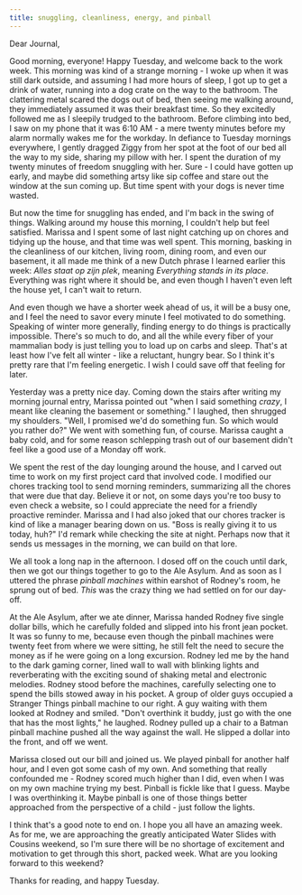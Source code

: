 ```yaml
---
title: snuggling, cleanliness, energy, and pinball
---
```


Dear Journal,

Good morning, everyone! Happy Tuesday, and welcome back to the work
week. This morning was kind of a strange morning - I woke up when it was
still dark outside, and assuming I had more hours of sleep, I got up to
get a drink of water, running into a dog crate on the way to the
bathroom. The clattering metal scared the dogs out of bed, then seeing
me walking around, they immediately assumed it was their breakfast time.
So they excitedly followed me as I sleepily trudged to the bathroom.
Before climbing into bed, I saw on my phone that it was 6:10 AM - a mere
twenty minutes before my alarm normally wakes me for the workday. In
defiance to Tuesday mornings everywhere, I gently dragged Ziggy from her
spot at the foot of our bed all the way to my side, sharing my pillow
with her. I spent the duration of my twenty minutes of freedom snuggling
with her. Sure - I could have gotten up early, and maybe did something
artsy like sip coffee and stare out the window at the sun coming up. But
time spent with your dogs is never time wasted.

But now the time for snuggling has ended, and I'm back in the swing of
things. Walking around my house this morning, I couldn't help but feel
satisfied. Marissa and I spent some of last night catching up on chores
and tidying up the house, and that time was well spent. This morning,
basking in the cleanliness of our kitchen, living room, dining room, and
even our basement, it all made me think of a new Dutch phrase I learned
earlier this week: *Alles staat op zijn plek*, meaning *Everything
stands in its place*. Everything was right where it should be, and even
though I haven't even left the house yet, I can't wait to return.

And even though we have a shorter week ahead of us, it will be a busy
one, and I feel the need to savor every minute I feel motivated to do
something. Speaking of winter more generally, finding energy to do
things is practically impossible. There's so much to do, and all the
while every fiber of your mammalian body is just telling you to load up
on carbs and sleep. That's at least how I've felt all winter - like a
reluctant, hungry bear. So I think it's pretty rare that I'm feeling
energetic. I wish I could save off that feeling for later.

Yesterday was a pretty nice day. Coming down the stairs after writing my
morning journal entry, Marissa pointed out "when I said something
*crazy*, I meant like cleaning the basement or something." I laughed,
then shrugged my shoulders. "Well, I promised we'd do something fun. So
which would you rather do?" We went with something fun, of course.
Marissa caught a baby cold, and for some reason schlepping trash out of
our basement didn't feel like a good use of a Monday off work.

We spent the rest of the day lounging around the house, and I carved out
time to work on my first project card that involved code. I modified our
chores tracking tool to send morning reminders, summarizing all the
chores that were due that day. Believe it or not, on some days you're
too busy to even check a website, so I could appreciate the need for a
friendly proactive reminder. Marissa and I had also joked that our
chores tracker is kind of like a manager bearing down on us. "Boss is
really giving it to us today, huh?" I'd remark while checking the site
at night. Perhaps now that it sends us messages in the morning, we can
build on that lore.

We all took a long nap in the afternoon. I dosed off on the couch until
dark, then we got our things together to go to the Ale Asylum. And as
soon as I uttered the phrase *pinball machines* within earshot of
Rodney's room, he sprung out of bed. *This* was the crazy thing we had
settled on for our day-off.

At the Ale Asylum, after we ate dinner, Marissa handed Rodney five
single dollar bills, which he carefully folded and slipped into his
front jean pocket. It was so funny to me, because even though the
pinball machines were twenty feet from where we were sitting, he still
felt the need to secure the money as if he were going on a long
excursion. Rodney led me by the hand to the dark gaming corner, lined
wall to wall with blinking lights and reverberating with the exciting
sound of shaking metal and electronic melodies. Rodney stood before the
machines, carefully selecting one to spend the bills stowed away in his
pocket. A group of older guys occupied a Stranger Things pinball machine
to our right. A guy waiting with them looked at Rodney and smiled.
"Don't overthink it buddy, just go with the one that has the most
lights," he laughed. Rodney pulled up a chair to a Batman pinball
machine pushed all the way against the wall. He slipped a dollar into
the front, and off we went.

Marissa closed out our bill and joined us. We played pinball for another
half hour, and I even got some cash of my own. And something that really
confounded me - Rodney scored much higher than I did, even when I was on
my own machine trying my best. Pinball is fickle like that I guess.
Maybe I was overthinking it. Maybe pinball is one of those things better
approached from the perspective of a child - just follow the lights.

I think that's a good note to end on. I hope you all have an amazing
week. As for me, we are approaching the greatly anticipated Water Slides
with Cousins weekend, so I'm sure there will be no shortage of
excitement and motivation to get through this short, packed week. What
are you looking forward to this weekend?

Thanks for reading, and happy Tuesday.


